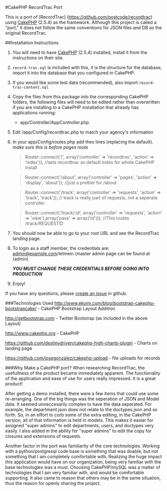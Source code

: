 #CakePHP RecordTrac Port

This is a port of [RecordTrac] (https://github.com/postcode/recordtrac) using [CakePHP](http://www.cakephp.org) (2.5.4) as the framework. 
Although this project is called a "port," it does not follow the same conventions for JSON files and DB as the original RecordTrac.


##Installation Instructions
1. You will need to have [CakePHP](http://www.cakephp.org) (2.5.4) installed, install it from the instructions on their site.
2. `record-trac.sql` is included with this, it is the structure for the database, import it into the database that you configured in CakePHP.
3. If you would like some test data (recommended), also import `record-trac-content.sql`
4. Copy the files from this package into the corresponding CakePHP folders, the following files will need to be edited rather than overwritten if you are installing to a CakePHP installation that already has applications running: 
	* app/Controller/AppController.php
5. Edit /app/Config/recordtrac.php to match your agency's information
6. In your app/Config/routes.php add thes lines (replacing the default). *make sure this is before pages route*
	>Router::connect('/', array('controller' => 'recordtrac', 'action' => 'index')); //sets recordtrac as default index for whole CakePHP install

	>Router::connect('/about', array('controller' => 'pages', 'action' => 'display', 'about'));  //just a prettier for /about

	>Router::connect('/track', array('controller' => 'requests', 'action' => 'track', 'track')); // track is really part of requests, not a seperate controller

	>Router::connect('/track/:id', array('controller' => 'requests', 'action' => 'view'),array('pass' => array('id'))); //This routes /track/REQUESTID
7. You should now be able to go to your root URL and see the RecordTrac landing page. 
8. To login as a staff member, the credentials are: admin@example.com/letmein (master admin page can be found at /admin)
    
    ***YOU MUST CHANGE THESE CREDENTIALS BEFORE GOING INTO PRODUCTION*** 
    
9. Enjoy!

If you have any questions, please [create an issue](https://github.com/randybondsjr/recordtrac-cakephp/issues) in github.

###Technologies Used
http://www.ekoim.com/blog/bootstrap-cakephp-bootstrapcake/ - CakePHP Bootstrap Layout Addition

http://getbootstrap.com - Twitter Bootstrap (as included in the above Layout)

http://www.cakephp.org - CakePHP

https://github.com/destinydriven/cakephp-high-charts-plugin - Charts on landing page

https://github.com/josegonzalez/cakephp-upload - file uploads for records

###Why Make a CakePHP port?
When researching RecordTrac, the usefullness of the product became immediately apparent. The functionality of the application and ease of use for users really impressed. It is a great product!

After getting a demo installed, there were a few items that could use some re-arranging. One of the big things was the seperation of JSON and Model data. It seemed unneccesarily complex to have the data seperated. For example, the department.json does not relate to the doctypes.json and so forth. So, in an effort to curb some of the extra editing, in the CakePHP version, all of that information is held in models. This makes it easier for assigned "super admins" to edit departments, users, and doctypes very easily. I also added in the ability for "super admins" to edit the copy for closures and extensions of requests. 

Another factor in the port was familiarity of the core technologies. Working with a python/postgresql code base is something that was doable, but not something that I am completely comfortable with. Realizing the huge impact this application would have on our organization, being very familiar with the base technologies was a must. Choosing CakePHP/mySQL was a matter of technologies that I am very familiar with, and would be comfortable supporting. It also came to reason that others may be in the same situation, thus the reason for openly sharing the project. 